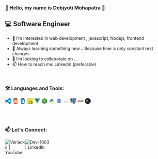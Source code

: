 ### 👋 Hello, my name is Debjyoti Mohapatra 👋

## 💻 Software Engineer
- 👀 I’m interested in web development , javascript, Nodejs, frontend development 
- 🌱 Always learning something new... Because time is only constant rest changes
- 💞️ I’m looking to collaborate on ...
- 📫 How to reach me: Linkedin (preferable)
<br/>

### 🛠️ Languages and Tools:
<code><img height="20" alt="Visual Studio Code" src="https://raw.githubusercontent.com/github/explore/80688e429a7d4ef2fca1e82350fe8e3517d3494d/topics/visual-studio-code/visual-studio-code.png"></code>
<code><img height="20" alt="HTML" src="https://raw.githubusercontent.com/github/explore/80688e429a7d4ef2fca1e82350fe8e3517d3494d/topics/html/html.png"></code>
<code><img height="20" alt="CSS" src="https://raw.githubusercontent.com/github/explore/80688e429a7d4ef2fca1e82350fe8e3517d3494d/topics/css/css.png"></code>
<code><img height="20" alt="JavaScript" src="https://raw.githubusercontent.com/github/explore/80688e429a7d4ef2fca1e82350fe8e3517d3494d/topics/javascript/javascript.png"></code>
<code><img height="20" alt="Vue" src="https://raw.githubusercontent.com/github/explore/80688e429a7d4ef2fca1e82350fe8e3517d3494d/topics/vue/vue.png"></code>
<code><img height="20" alt="NodeJS" src="https://raw.githubusercontent.com/github/explore/80688e429a7d4ef2fca1e82350fe8e3517d3494d/topics/nodejs/nodejs.png"></code>
<code><img height="20" alt="Python" src="https://raw.githubusercontent.com/github/explore/80688e429a7d4ef2fca1e82350fe8e3517d3494d/topics/python/python.png"></code>
<code><img height="20" alt="SQL" src="https://raw.githubusercontent.com/github/explore/80688e429a7d4ef2fca1e82350fe8e3517d3494d/topics/sql/sql.png"></code>
<code><img height="20" alt="MySQL" src="https://raw.githubusercontent.com/github/explore/80688e429a7d4ef2fca1e82350fe8e3517d3494d/topics/mysql/mysql.png"></code>
<code><img height="20" alt="Postgres" src="https://raw.githubusercontent.com/github/explore/80688e429a7d4ef2fca1e82350fe8e3517d3494d/topics/postgresql/postgresql.png"></code>
<code><img height="20" alt="Git" src="https://raw.githubusercontent.com/github/explore/80688e429a7d4ef2fca1e82350fe8e3517d3494d/topics/git/git.png"></code>
<code><img height="20" alt="Terminal" src="https://raw.githubusercontent.com/github/explore/80688e429a7d4ef2fca1e82350fe8e3517d3494d/topics/terminal/terminal.png"></code>
<!-- <code><img height="20" alt="Java" src="https://raw.githubusercontent.com/github/explore/80688e429a7d4ef2fca1e82350fe8e3517d3494d/topics/java/java.png"></code> -->
<!-- <code><img height="20" alt="Linux" src="https://raw.githubusercontent.com/github/explore/80688e429a7d4ef2fca1e82350fe8e3517d3494d/topics/linux/linux.png"></code> -->
<!-- <code><img height="20" alt="React" src="https://raw.githubusercontent.com/github/explore/80688e429a7d4ef2fca1e82350fe8e3517d3494d/topics/react/react.png"></code> -->

<!-- <code><img height="20" alt="C" src="https://raw.githubusercontent.com/github/explore/80688e429a7d4ef2fca1e82350fe8e3517d3494d/topics/c/c.png"></code>
<code><img height="20" alt="C++" src="https://raw.githubusercontent.com/github/explore/80688e429a7d4ef2fca1e82350fe8e3517d3494d/topics/cpp/cpp.png"></code>
<code><img height="20" alt="C#" src="https://raw.githubusercontent.com/github/explore/80688e429a7d4ef2fca1e82350fe8e3517d3494d/topics/csharp/csharp.png"></code> -->
<!-- <code><img height="20" alt="" src="https://camo.githubusercontent.com/f283f4a1c87ced7aad208eaa1d239488e7971752ca9e5d01bd629526a204b2bf/68747470733a2f2f64657669636f6e732e6769746875622e696f2f64657669636f6e2f64657669636f6e2e6769742f69636f6e732f646f742d6e65742f646f742d6e65742d6f726967696e616c2d776f72646d61726b2e737667"></code> -->
<!-- <code><img height="20" alt="Matlab" src="https://raw.githubusercontent.com/github/explore/80688e429a7d4ef2fca1e82350fe8e3517d3494d/topics/matlab/matlab.png"></code> -->
<br/>
<br/>

### 📫 Let's Connect:
[<img align="left" alt="Varlackc | YouTube" width="66px" src="https://img.shields.io/badge/gmail-D14836?&style=for-the-badge&logo=gmail&logoColor=white" />](mailto:mohapatra.dev02@gmail.com)
<!-- [<img align="left" alt="Dev-1603 | YouTube" width="88px" src="https://img.shields.io/badge/facebook-%231877F2.svg?&style=for-the-badge&logo=facebook&logoColor=white" />](https://www.facebook.com/maxwell.varlack) -->
[<img align="left" alt="Dev-1603 | LinkedIn" width="86px" src="https://img.shields.io/badge/linkedin-%230077B5.svg?&style=for-the-badge&logo=linkedin&logoColor=white" />](https://www.linkedin.com/in/debjyoti-mohapatra-73a73b123)
<!-- [<img align="left" alt="Dev-1603 | YouTube" width="82px" src="https://img.shields.io/badge/youtube-%23FF0000.svg?&style=for-the-badge&logo=youtube&logoColor=white" />](https://www.youtube.com/channel/UCiZaDRtcGoj0M_sX_ZEM-Yw) -->
<br />

<!---
dev-1603/dev-1603 is a ✨ special ✨ repository because its `README.md` (this file) appears on your GitHub profile.
You can click the Preview link to take a look at your changes.
--->
